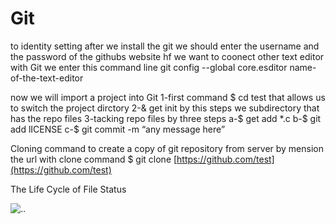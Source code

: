 # Git
to identity setting 
after we install the git 
we should enter the username and the password of the githubs website
 hf we want to coonect other text editor with Git 
we enter this command line 
git config --global core.esditor name-of-the-text-editor

now we will import a project into Git
1-first command
$ cd test
that allows us to switch the project dirctory
2-& get init
by this steps we subdirectory that has the repo files
3-tacking repo files by three steps 
a-$ get add *.c
b-$ git add lICENSE
c-$ git commit -m “any message here”

Cloning command
to create a copy of git repository from server
by mension the url with clone command
$ git clone [https://github.com/test](https://github.com/test)

The Life Cycle of File Status

![..](https://blog.udemy.com/wp-content/uploads/2015/08/image006.png)

 


